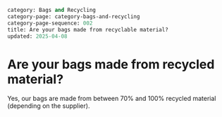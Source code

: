 ```meta
category: Bags and Recycling
category-page: category-bags-and-recycling
category-page-sequence: 002
title: Are your bags made from recyclable material?
updated: 2025-04-08
```

# Are your bags made from recycled material?  

Yes, our bags are made from between 70% and 100% recycled material (depending on the supplier).   


